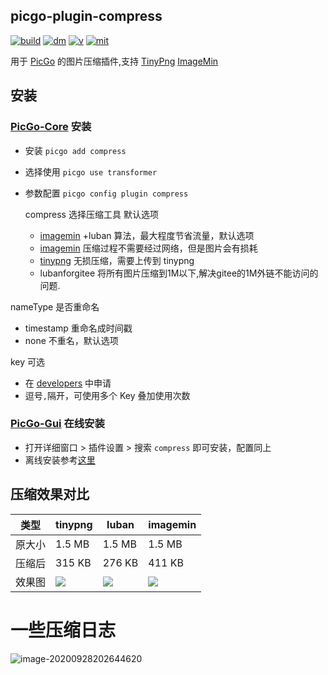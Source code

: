 ## picgo-plugin-compress

[![build](https://img.shields.io/github/workflow/status/juzisang/picgo-plugin-compress/NPMPublish/master?color=brightgreen)](https://github.com/JuZiSang/picgo-plugin-compress/actions)
[![dm](https://img.shields.io/npm/dm/picgo-plugin-compress?color=brightgreen)](https://npmcharts.com/compare/picgo-plugin-compress?minimal=true)
[![v](https://img.shields.io/npm/v/picgo-plugin-compress?color=brightgreen)](https://www.npmjs.com/package/picgo-plugin-compress)
[![mit](https://img.shields.io/badge/license-mit-brightgreen.svg)](https://github.com/JuZiSang/picgo-plugin-compress/blob/master/LICENSE)

用于 [PicGo](https://github.com/Molunerfinn/PicGo) 的图片压缩插件,支持 [TinyPng](https://tinypng.com/) [ImageMin](https://github.com/imagemin/imagemin)

## 安装

### [PicGo-Core](https://github.com/PicGo/PicGo-Core) 安装

- 安装 `picgo add compress`

- 选择使用 `picgo use transformer`

- 参数配置 `picgo config plugin compress`

  compress 选择压缩工具
  默认选项

  - [imagemin](https://github.com/imagemin/imagemin) +luban 算法，最大程度节省流量，默认选项
  - [imagemin](https://github.com/imagemin/imagemin) 压缩过程不需要经过网络，但是图片会有损耗
  - [tinypng](https://tinypng.com/) 无损压缩，需要上传到 tinypng
  - lubanforgitee  将所有图片压缩到1M以下,解决gitee的1M外链不能访问的问题. 

nameType 是否重命名

  - timestamp 重命名成时间戳
- none 不重名，默认选项
  

key 可选

  - 在 [developers](https://tinypng.com/developers) 中申请
  - 逗号`,`隔开，可使用多个 Key 叠加使用次数

### [PicGo-Gui](https://github.com/Molunerfinn/PicGo) 在线安装

- 打开详细窗口 > 插件设置 > 搜索 `compress` 即可安装，配置同上
- 离线安装参考[这里](https://picgo.github.io/PicGo-Core-Doc/zh/dev-guide/deploy.html#gui%E6%8F%92%E4%BB%B6)

## 压缩效果对比

| 类型   | tinypng                                                                                        | luban                                                                                        | imagemin                                                                                        |
| ------ | ---------------------------------------------------------------------------------------------- | -------------------------------------------------------------------------------------------- | ----------------------------------------------------------------------------------------------- |
| 原大小 | 1.5 MB                                                                                         | 1.5 MB                                                                                       | 1.5 MB                                                                                          |
| 压缩后 | 315 KB                                                                                         | 276 KB                                                                                       | 411 KB                                                                                          |
| 效果图 | ![](https://raw.githubusercontent.com/JuZiSang/picgo-plugin-compress/master/tests/tinypng.png) | ![](https://raw.githubusercontent.com/JuZiSang/picgo-plugin-compress/master/tests/luban.png) | ![](https://raw.githubusercontent.com/JuZiSang/picgo-plugin-compress/master/tests/imagemin.png) |





# 一些压缩日志

![image-20200928202644620](https://gitee.com/hss012489/picbed/raw/master/picgo/1601296004660-image-20200928202644620.jpg)

